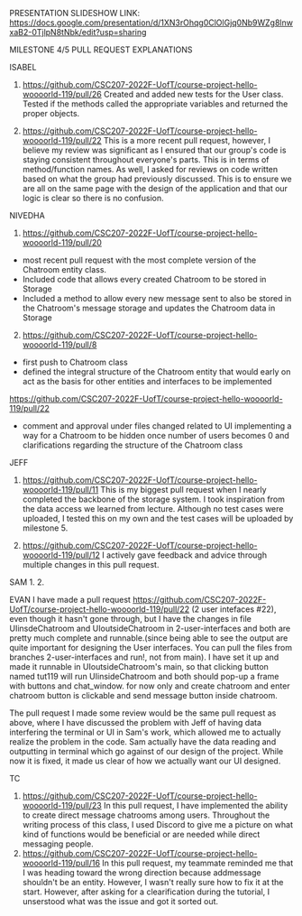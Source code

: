 PRESENTATION SLIDESHOW LINK: https://docs.google.com/presentation/d/1XN3rOhqg0ClOlGjq0Nb9WZg8lnwxaB2-0TjlpN8tNbk/edit?usp=sharing

MILESTONE 4/5 PULL REQUEST EXPLANATIONS 

ISABEL
1. https://github.com/CSC207-2022F-UofT/course-project-hello-woooorld-119/pull/26
Created and added new tests for the User class. Tested if the methods called the appropriate variables and returned the proper objects.

2. https://github.com/CSC207-2022F-UofT/course-project-hello-woooorld-119/pull/22
This is a more recent pull request, however, I believe my review was significant as I ensured that our group's code is staying consistent throughout 
everyone's parts. This is in terms of method/function names. As well, I asked for reviews on code written based on what the group had previously 
discussed. This is to ensure we are all on the same page with the design of the application and that our logic is clear so there is no confusion. 

NIVEDHA

1. https://github.com/CSC207-2022F-UofT/course-project-hello-woooorld-119/pull/20
- most recent pull request with the most complete version of the Chatroom entity class. 
- Included code that allows every created Chatroom to be stored in Storage 
- Included a method to allow every new message sent to also be stored in the Chatroom's message storage and updates the Chatroom data in Storage

2. https://github.com/CSC207-2022F-UofT/course-project-hello-woooorld-119/pull/8
- first push to Chatroom class
- defined the integral structure of the Chatroom entity that would early on act as the basis for other entities and interfaces to be implemented

https://github.com/CSC207-2022F-UofT/course-project-hello-woooorld-119/pull/22
- comment and approval under files changed related to UI implementing a way for a Chatroom to be hidden once number of users becomes 0 and clarifications 
regarding the structure of the Chatroom class

JEFF
1. https://github.com/CSC207-2022F-UofT/course-project-hello-woooorld-119/pull/11
This is my biggest pull request when I nearly completed the backbone of the storage system. I took inspiration from the data access we learned from lecture. Although no test cases were uploaded, I tested this on my own and the test cases will be uploaded by milestone 5.

2. https://github.com/CSC207-2022F-UofT/course-project-hello-woooorld-119/pull/12
I actively gave feedback and advice through multiple changes in this pull request.

SAM
1. 
2.

EVAN
I have made a pull request https://github.com/CSC207-2022F-UofT/course-project-hello-woooorld-119/pull/22
(2 user intefaces #22), even though it hasn't gone through, but I have the changes in file UIinsdeChatroom
and UIoutsideChatroom in 2-user-interfaces and both are pretty much complete and runnable.(since being able to see the output
are quite important for designing the User interfaces. You can pull the files from branches 2-user-interfaces and run!, not from main).
I have set it up and made it runnable in UIoutsideChatroom's main, so that clicking button named tut119 will run UIinsideChatroom
and both should pop-up a frame with buttons and chat_window. for now only and create chatroom and enter chatroom button is clickable
and send message button inside chatroom.

The pull request I made some review would be the same pull request as above, where I have discussed the problem with Jeff
of having data interfering the terminal or UI in Sam's work, which allowed me to actually realize the problem in the code.
Sam actually have the data reading and outputting in terminal which go against of our design of the project. While now it is fixed,
it made us clear of how we actually want our UI designed.

TC
1. https://github.com/CSC207-2022F-UofT/course-project-hello-woooorld-119/pull/23
In this pull request, I have implemented the ability to create direct message chatrooms among users. Throughout the writing process of this class, I used Discord to give me a picture on what kind of functions would be beneficial or are needed while direct messaging people. 
2. https://github.com/CSC207-2022F-UofT/course-project-hello-woooorld-119/pull/16
In this pull request, my teammate reminded me that I was heading toward the wrong direction because addmessage shouldn't be an entity. However, I wasn't really sure how to fix it at the start. However, after asking for a clearification during the tutorial, I unserstood what was the issue and got it sorted out. 
